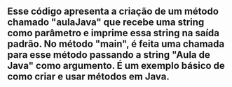 ## Esse código apresenta a criação de um método chamado "aulaJava" que recebe uma string como parâmetro e imprime essa string na saída padrão. No método "main", é feita uma chamada para esse método passando a string "Aula de Java" como argumento. É um exemplo básico de como criar e usar métodos em Java.